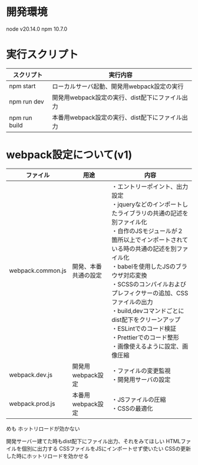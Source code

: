 # 開発環境
node v20.14.0
npm 10.7.0

# 実行スクリプト
| スクリプト | 実行内容 |
| ---- | ---- |
| npm start | ローカルサーバ起動、開発用webpack設定の実行 |
| npm run dev | 開発用webpack設定の実行、dist配下にファイル出力 |
| npm run build | 本番用webpack設定の実行、dist配下にファイル出力 |


# webpack設定について(v1)
| ファイル | 用途 | 内容 |
| ---- | ---- | ---- |
| webpack.common.js | 開発、本番共通の設定 | ・エントリーポイント、出力設定<br>・jqueryなどのインポートしたライブラリの共通の記述を別ファイル化<br>・自作のJSモジュールが２箇所以上でインポートされている時の共通の記述を別ファイル化<br>・babelを使用したJSのブラウザ対応変換<br>・SCSSのコンパイルおよびプレフィクサーの追加、CSSファイルの出力 <br>・build,devコマンドごとにdist配下をクリーンアップ<br>・ESLintでのコード検証 <br>・Prettierでのコード整形<br>・画像使えるように設定、画像圧縮 |
| webpack.dev.js | 開発用webpack設定 | ・ファイルの変更監視<br>・開発用サーバの設定 |
| webpack.prod.js | 本番用webpack設定 | ・JSファイルの圧縮<br>・CSSの最適化 |


めも
ホットリロードが効かない

開発サーバー建てた時もdist配下にファイル出力、それをみてほしい
HTMLファイルを個別に出力する
CSSファイルをJSにインポートせず使いたい
CSSの更新した時にホットリロードを効かせる